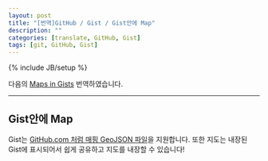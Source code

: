 ```yaml
---
layout: post
title: "[번역]GitHub / Gist / Gist안에 Map"
description: ""
categories: [translate, GitHub, Gist]
tags: [git, GitHub, Gist]
---
```

{% include JB/setup %}

다음의 [Maps in Gists](https://help.github.com/articles/maps-in-gists) 번역하였습니다.

---

## Gist안에 Map

Gist는 [GitHub.com 처럼 매핑 GeoJSON 파일](https://help.github.com/articles/mapping-geojson-files-on-github)을 지원합니다. 또한 지도는 내장된 Gist에 표시되어서 쉽게 공유하고 지도를 내장할 수 있습니다!